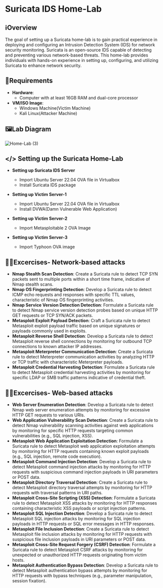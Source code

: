 # Suricata IDS Home-Lab

## ℹ️Overview

The goal of setting up a Suricata home-lab is to gain practical experience in deploying and configuring an Intrusion Detection System (IDS) for network security monitoring. Suricata is an open-source IDS capable of detecting and preventing various network-based threats. This home-lab provides individuals with hands-on experience in setting up, configuring, and utilizing Suricata to enhance network security.   

## 🧮Requirements

- **Hardware**:
  - Computer with at least 16GB RAM and dual-core processor
- **VM/ISO Image**:
  - Windows Machine(Victim Machine)
  - Kali Linux(Attacker Machine)

## 🖼️Lab Diagram

![Home-Lab (3)](https://github.com/0xrajneesh/Home-Lab/assets/40385860/f7891499-7a73-4f03-99dc-df2a2720904c)



## </> Setting up the Suricata Home-Lab

- **Setting up Suricata IDS Server**
  -  Import Ubuntu Server 22.04 OVA file in Virtualbox
  -  Install Suricata IDS package
 
- **Setting up Victim Server-1**
  -  Import Ubuntu Server 22.04 OVA file in Virtualbox
  -  Install DVWA(Damn Vulnerable Web Application)

- **Setting up Victim Server-2**
  -  Import Metasploitable 2 OVA Image
 
- **Setting up Victim Server-3**
  -  Import Typhoon OVA image
 


## 🧑‍💻Excercises- Network-based attacks
-  **Nmap Stealth Scan Detection**: Create a Suricata rule to detect TCP SYN packets sent to multiple ports within a short time frame, indicative of Nmap stealth scans.  
-  **Nmap OS Fingerprinting Detection**: Develop a Suricata rule to detect ICMP echo requests and responses with specific TTL values, characteristic of Nmap OS fingerprinting activities.  
-  **Nmap Service Version Detection Detection**: Formulate a Suricata rule to detect Nmap service version detection probes based on unique HTTP GET requests or TCP SYN/ACK packets.  
-  **Metasploit Exploit Payload Detection**: Craft a Suricata rule to detect Metasploit exploit payload traffic based on unique signatures or payloads commonly used in exploits.  
-  **Metasploit Reverse Shell Detection**: Develop a Suricata rule to detect Metasploit reverse shell connections by monitoring for outbound TCP connections to known attacker IP addresses.  
-  **Metasploit Meterpreter Communication Detection**: Create a Suricata rule to detect Meterpreter communication activities by analyzing HTTP or TCP traffic with characteristic Meterpreter payloads.
- **Metasploit Credential Harvesting Detection**: Formulate a Suricata rule to detect Metasploit credential harvesting activities by monitoring for specific LDAP or SMB traffic patterns indicative of credential theft.  

## 🧑‍💻Excercises- Web-based attacks

-  **Web Server Enumeration Detection**: Develop a Suricata rule to detect Nmap web server enumeration attempts by monitoring for excessive HTTP GET requests to various URIs.  
-  **Web Application Vulnerability Scan Detection**: Create a Suricata rule to detect Nmap vulnerability scanning activities against web applications by monitoring for specific HTTP requests targeting common vulnerabilities (e.g., SQL injection, XSS).  
-  **Metasploit Web Application Exploitation Detection**: Formulate a Suricata rule to detect Metasploit web application exploitation attempts by monitoring for HTTP requests containing known exploit payloads (e.g., SQL injection, remote code execution).   
-  **Metasploit Command Injection Detection**: Develop a Suricata rule to detect Metasploit command injection attacks by monitoring for HTTP requests with suspicious command injection payloads in URI parameters or POST data.  
-  **Metasploit Directory Traversal Detection**: Create a Suricata rule to detect Metasploit directory traversal attempts by monitoring for HTTP requests with traversal patterns in URI paths.  
-  **Metasploit Cross-Site Scripting (XSS) Detection**: Formulate a Suricata rule to detect Metasploit XSS attacks by monitoring for HTTP responses containing characteristic XSS payloads or script injection patterns.  
- **Metasploit SQL Injection Detection**: Develop a Suricata rule to detect Metasploit SQL injection attacks by monitoring for SQL injection payloads in HTTP requests or SQL error messages in HTTP responses.  
- **Metasploit File Inclusion Detection**: Create a Suricata rule to detect Metasploit file inclusion attacks by monitoring for HTTP requests with suspicious file inclusion payloads in URI parameters or POST data.
- **Metasploit Cross-Site Request Forgery (CSRF) Detection**: Formulate a Suricata rule to detect Metasploit CSRF attacks by monitoring for unexpected or unauthorized HTTP requests originating from victim hosts.
- **Metasploit Authentication Bypass Detection**: Develop a Suricata rule to detect Metasploit authentication bypass attempts by monitoring for HTTP requests with bypass techniques (e.g., parameter manipulation, session fixation).  





